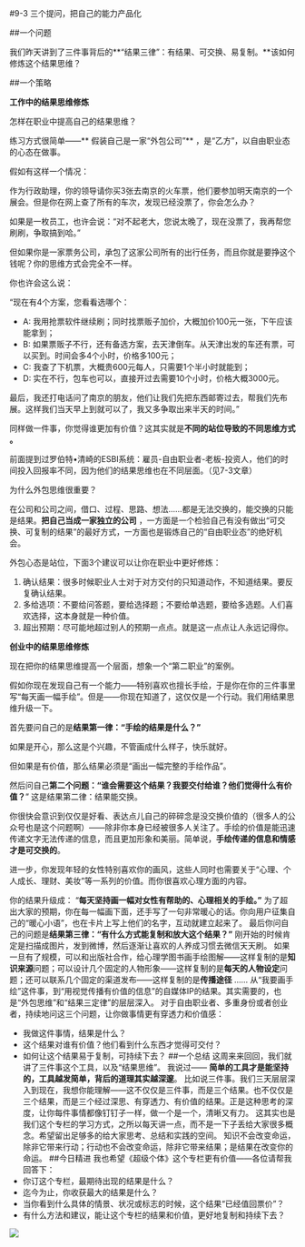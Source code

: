 #9-3 三个提问，把自己的能力产品化

##一个问题

我们昨天讲到了三件事背后的**“结果三律”：有结果、可交换、易复制。**该如何修炼这个结果思维？

##一个策略

**工作中的结果思维修炼**

怎样在职业中提高自己的结果思维？

练习方式很简单——** 假装自己是一家“外包公司”** ，是“乙方”，以自由职业态的心态在做事。

假如有这样一个情况：

作为行政助理，你的领导请你买3张去南京的火车票，他们要参加明天南京的一个展会。但是你在网上查了所有的车次，发现已经没票了，你会怎么办？

如果是一枚员工，也许会说：“对不起老大，您说太晚了，现在没票了，我再帮您刷刷，争取搞到哈。”

但如果你是一家票务公司，承包了这家公司所有的出行任务，而且你就是要挣这个钱呢？你的思维方式会完全不一样。

你也许会这么说：

“现在有4个方案，您看看选哪个：

- A: 我用抢票软件继续刷；同时找票贩子加价，大概加价100元一张，下午应该能拿到；
- B: 如果票贩子不行，还有备选方案，去天津倒车。从天津出发的车还有票，可以买到。时间会多4个小时，价格多100元；
- C: 我查了下机票，大概贵600元每人，只需要1个半小时就能到；
- D: 实在不行，包车也可以，直接开过去需要10个小时，价格大概3000元。

最后，我还打电话问了南京的朋友，他们让我们先把东西邮寄过去，帮我们先布展。这样我们当天早上到就可以了，我又多争取出来半天的时间。”

同样做一件事，你觉得谁更加有价值？这其实就是**不同的站位导致的不同思维方式 。**

前面提到过罗伯特•清崎的ESBI系统：雇员-自由职业者-老板-投资人，他们的时间投入回报率不同，因为他们的结果思维也在不同层面。（见7-3文章）

为什么外包思维很重要？

在公司和公司之间，借口、过程、思路、想法……都是无法交换的，能交换的只能是结果。**把自己当成一家独立的公司** ，一方面是一个检验自己有没有做出“可交换、可复制的结果”的最好方式，一方面也是锻炼自己的“自由职业态”的绝好机会。

外包心态是站位，下面3个建议可以让你在职业中更好修炼：
1. 确认结果：很多时候职业人士对于对方交付的只知道动作，不知道结果。要反复确认结果。
2. 多给选项：不要给问答题，要给选择题；不要给单选题，要给多选题。人们喜欢选择，这本身就是一种价值。
3. 超出预期：尽可能地超过别人的预期一点点。就是这一点点让人永远记得你。

**创业中的结果思维修炼**

现在把你的结果思维提高一个层面，想象一个“第二职业”的案例。

假如你现在发现自己有一个能力——特别喜欢也擅长手绘，于是你在你的三件事里写“每天画一幅手绘”。但是——你现在知道了，这仅仅是一个行动。我们用结果思维升级一下。

首先要问自己的是**结果第一律：“手绘的结果是什么？”**

如果是开心，那么这是个兴趣，不管画成什么样子，快乐就好。

但如果是有价值，那么结果必须是“画出一幅完整的手绘作品”。

然后问自己**第二个问题：“谁会需要这个结果？我要交付给谁？他们觉得什么有价值？**” 这是结果第二律：结果能交换。

你很快会意识到仅仅是好看、表达点儿自己的碎碎念是没交换价值的（很多人的公众号也是这个问题啊）——除非你本身已经被很多人关注了。手绘的价值是能迅速传递文字无法传递的信息，而且更加形象和美丽。简单说，**手绘传递的信息和情感才是可交换的**。

进一步，你发现年轻的女性特别喜欢你的画风，这些人同时也需要关于“心理、个人成长、理财、美妆”等一系列的价值。而你很喜欢心理方面的内容。

你的结果升级成： “**每天坚持画一幅对女性有帮助的、心理相关的手绘。”**
为了超出大家的预期，你在每一幅画下面，还手写了一句非常暖心的话。你向用户征集自己的“暖心小语”，也在卡片上写上他们的名字，互动就建立起来了。
最后你问自己的问题是**结果第三律：“有什么方式能复制和放大这个结果？”**
刚开始的时候肯定是扫描成图片，发到微博，然后逐渐让喜欢的人养成习惯去微信天天刷。
如果一旦有了规模，可以和出版社合作，给心理学图书画手绘图解——这样复制的是**知识来源**问题；可以设计几个固定的人物形象——这样复制的是**每天的人物设定**问题；还可以联系几个固定的渠道发布——这样复制的是**传播途径** ……
从“我要画手绘”这件事，到“用视觉传播有价值的信息”的自媒体IP的结果。其实需要的，也是“外包思维”和“结果三定律”的层层深入。
对于自由职业者、多重身份或者创业者，持续地问这三个问题，让你做事情更有穿透力和价值感：
- 我做这件事情，结果是什么？
- 这个结果对谁有价值？他们看到什么东西才觉得可交付？
- 如何让这个结果易于复制，可持续下去？
##一个总结
这周来来回回，我们就讲了三件事这个工具，以及“结果思维”。
我说过—— **简单的工具才是能坚持的，工具越发简单，背后的道理其实越深邃**。
比如说三件事。我们三天层层深入到现在，我想你能理解——这不仅仅是三件事，而是三个结果。也不仅仅是三个结果，而是三个经过深思、有穿透力、有价值的结果。正是这种思考的深度，让你每件事情都像钉钉子一样，做一个是一个，清晰又有力。
这其实也是我们这个专栏的学习方式，之所以每天讲一点，而不是一下子丢给大家很多概念。希望留出足够多的给大家思考、总结和实践的空间。
知识不会改变命运，除非它带来行动；行动也不会改变命运，除非它带来结果；是结果在改变你的命运。
##今日精进
我也希望《超级个体》这个专栏更有价值——各位请帮我回答下：
- 你订这个专栏，最期待出现的结果是什么？
- 迄今为止，你收获最大的结果是什么？
- 当你看到什么具体的情景、状况或标志的时候，这个结果“已经值回票价”？
- 有什么方法和建议，能让这个专栏的结果和价值，更好地复制和持续下去？

![](./_image/img_1493.jpg)
